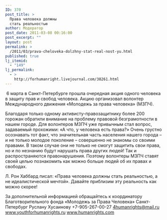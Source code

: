 ```yaml
---
ID: 370
post_title: >
  Права человека должны
  стать реальностью
author: Модератор
post_date: 2011-03-08 00:16:00
post_excerpt: ""
layout: post
permalink: >
  /2011/03/prava-cheloveka-dolzhny-stat-real-nost-yu.html
published: true
lj_itemid:
  - "149"
lj_permalink:
  - >
    http://forhumanright.livejournal.com/38261.html
---
```

&nbsp;6 марта в Санкт-Петербурге прошла очередная акция одного человека в защиту прав и свобод человека. Акцию организовал волонтер Международного движения &laquo;Молодежь за права человека&raquo; (МЗПЧ).

Благодаря только одному активисту-правозащитнику более 200 горожан обратили внимание на проблему правовой безграмотности в нашем городе. Для волонтеров МЗПЧ уже привычным стал вопрос, задаваемый прохожими: &laquo;А что, у человека есть права?&raquo; Очень грустно осознавать тот факт, что значительная часть населения нашего города &ndash; и не только молодое поколение &ndash;  совершенно не знакомы со своими правами. В таком случае они не только не смогут защитить свои права, но и по незнанию будут нарушать права других людей! Так и распространяются правонарушения. Поэтому волонтеры МЗПЧ ставят своей целью познакомить как можно больше людей об их правах и свободах.

Л. Рон Хаббард писал: &laquo;Права человека должны стать реальностью, а не идеалистической мечтой&raquo;. Давайте приблизим эту реальность как можно скорее!

За дополнительной информацией обращайтесь к координатору
Благотворительного фонда &laquo;Молодежь за Права Человека&raquo; Санкт-Петербург
Руслану Хусаинову
+7-905-267-00-27
4humanrights@mail.ru
www.youthforhumanrights.ru
www.humanrights.com